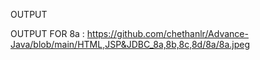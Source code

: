 OUTPUT 

OUTPUT FOR 8a : https://github.com/chethanlr/Advance-Java/blob/main/HTML,JSP&JDBC_8a,8b,8c,8d/8a/8a.jpeg
